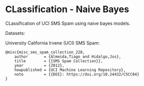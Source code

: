 # CLassification - Naive Bayes

CLassification of UCI SMS Spam using naive bayes models.

Datasets:

University California Irvene (UCI) SMS Spam:

    @misc{misc_sms_spam_collection_228,
        author       = {Almeida,Tiago and Hidalgo,Jos},
        title        = {{SMS Spam Collection}},
        year         = {2012},
        howpublished = {UCI Machine Learning Repository},
        note         = {{DOI}: https://doi.org/10.24432/C5CC84}
    }